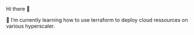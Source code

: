 Hi there 👋

🌱 I’m currently learning how to use terraform to deploy cloud ressources on various hyperscaler.
